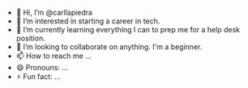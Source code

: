 - 👋 Hi, I’m @carllapiedra
- 👀 I’m interested in starting a career in tech.
- 🌱 I’m currently learning everything I can to prep me for a help desk position.
- 💞️ I’m looking to collaborate on anything. I'm a beginner.
- 📫 How to reach me ...
- 😄 Pronouns: ...
- ⚡ Fun fact: ...

<!---
carllapiedra/carllapiedra is a ✨ special ✨ repository because its `README.md` (this file) appears on your GitHub profile.
You can click the Preview link to take a look at your changes.
--->
